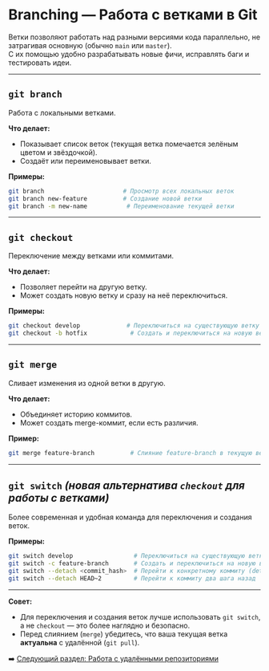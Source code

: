 # Branching — Работа с ветками в Git

Ветки позволяют работать над разными версиями кода параллельно, не затрагивая основную (обычно `main` или `master`).  
С их помощью удобно разрабатывать новые фичи, исправлять баги и тестировать идеи.

---

## **`git branch`**
Работа с локальными ветками.

**Что делает:**
- Показывает список веток (текущая ветка помечается зелёным цветом и звёздочкой).
- Создаёт или переименовывает ветки.

**Примеры:**
```bash
git branch                      # Просмотр всех локальных веток
git branch new-feature          # Создание новой ветки
git branch -m new-name           # Переименование текущей ветки
```

---

## **`git checkout`**
Переключение между ветками или коммитами.

**Что делает:**
- Позволяет перейти на другую ветку.
- Может создать новую ветку и сразу на неё переключиться.

**Примеры:**
```bash
git checkout develop             # Переключиться на существующую ветку
git checkout -b hotfix            # Создать и переключиться на новую ветку
```

---

## **`git merge`**
Сливает изменения из одной ветки в другую.

**Что делает:**
- Объединяет историю коммитов.
- Может создать merge-коммит, если есть различия.

**Пример:**
```bash
git merge feature-branch          # Слияние feature-branch в текущую ветку
```

---

## **`git switch`** *(новая альтернатива `checkout` для работы с ветками)*
Более современная и удобная команда для переключения и создания веток.

**Примеры:**
```bash
git switch develop                 # Переключиться на существующую ветку
git switch -c feature-branch       # Создать и переключиться на новую ветку
git switch --detach <commit_hash>  # Перейти к конкретному коммиту (detached HEAD)
git switch --detach HEAD~2         # Перейти к коммиту два шага назад
```

---

**Совет:**  
- Для переключения и создания веток лучше использовать `git switch`, а не `checkout` — это более наглядно и безопасно.
- Перед слиянием (`merge`) убедитесь, что ваша текущая ветка **актуальна** с удалённой (`git pull`).

➡️ [Следующий раздел: Работа с удалёнными репозиториями](05-remote-repos.md)
